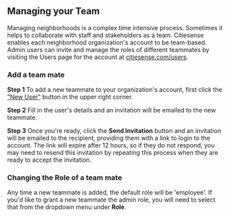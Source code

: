 ## Managing your Team
Managing neighborhoods is a complex time intensive process. Sometimes it helps to collaborate with staff and stakeholders as a team. Citiesense enables each neighborhood organization's account to be team-based. Admin users can invite and manage the roles of different teammates by visiting the Users page for the account at [citiesense.com/users](https://www.citiesense.com/users).


### Add a team mate


__Step 1__
To add a new teammate to your organization's account, first click the ["New User"](https://www.citiesense.com/users/invitation/new) button in the upper right corner. 


__Step 2__
Fill in the user's details and an invitation will be emailed to the new teammate. 
 
 
 __Step 3__
Once you're ready, click the __Send Invitation__ button and an invitation will be emailed to the recipient, providing them with a link to login to the account. The link will expire after 12 hours, so if they do not respond, you may need to resend this invitation by repeating this process when they are ready to accept the invitation. 
 

### Changing the Role of a team mate


Any time a new teammate is added, the default role will be 'employee'. If you'd like to grant a new teammate the admin role, you will need to select that from the dropdown menu under __Role__. 



